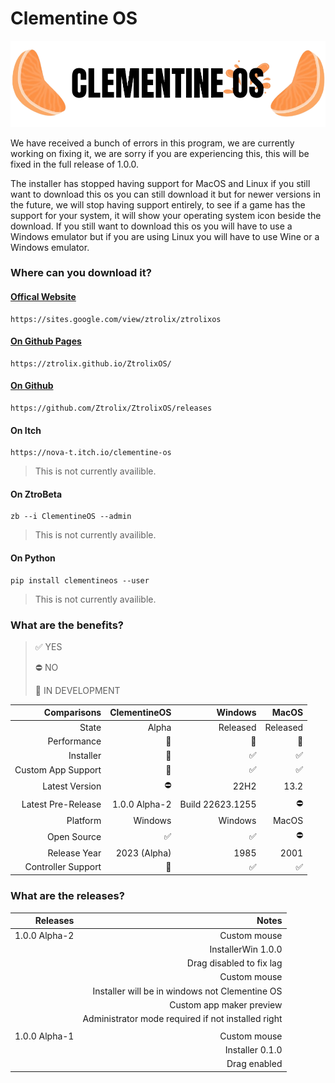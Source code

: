 # Clementine OS

<picture>
  <source srcset="https://github.com/Ztrolix/ZtrolixOS/blob/main/Clementine_OS.png">
  <img src="https://github.com/Ztrolix/ZtrolixOS/blob/main/Clementine_OS.png">
</picture>

We have received a bunch of errors in this program, we are currently working on fixing it, we are sorry if you are experiencing this, this will be fixed in the full release of 1.0.0.

The installer has stopped having support for MacOS and Linux if you still want to download this os you can still download it but for newer versions in the future, we will stop having support entirely, to see if a game has the support for your system, it will show your operating system icon beside the download. If you still want to download this os you will have to use a Windows emulator but if you are using Linux you will have to use Wine or a Windows emulator.

### Where can you download it?
#### [Offical Website](https://sites.google.com/view/ztrolix/ztrolixos)
    https://sites.google.com/view/ztrolix/ztrolixos
#### [On Github Pages](https://ztrolix.github.io/ZtrolixOS/)
    https://ztrolix.github.io/ZtrolixOS/
#### [On Github](https://github.com/Ztrolix/ZtrolixOS/releases)
    https://github.com/Ztrolix/ZtrolixOS/releases

#### On Itch
    https://nova-t.itch.io/clementine-os
> This is not currently availible.
#### On ZtroBeta
    zb --i ClementineOS --admin
> This is not currently availible.
#### On Python
    pip install clementineos --user
> This is not currently availible.

### What are the benefits?

> ✅ YES 
> 
> ⛔ NO 
> 
> 🚧 IN DEVELOPMENT 
 
| Comparisons | ClementineOS | Windows | MacOS |
|------------:|----------:|--------:|------:|
| State | Alpha | Released | Released |
| Performance | 🥉 | 🥇 |  🥈 |
| Installer | 🚧 | ✅ |  ✅ |
| Custom App Support | 🚧 | ✅ |  ✅ |
| Latest Version | ⛔ | 22H2 | 13.2 |
| Latest Pre-Release | 1.0.0 Alpha-2 | Build 22623.1255 | ⛔ |
| Platform | Windows | Windows |  MacOS |
| Open Source | ✅ | ✅ |  ⛔ |
| Release Year | 2023 (Alpha) | 1985 |  2001 |
| Controller Support | 🚧 | ✅ |  ✅ |

### What are the releases?
 
| Releases | Notes |
|---------:|------:|
| 1.0.0 Alpha-2 | Custom mouse |
|  | InstallerWin 1.0.0 |
|  | Drag disabled to fix lag |
|  | Custom mouse |
|  | Installer will be in windows not Clementine OS |
|  | Custom app maker preview |
|  | Administrator mode required if not installed right |
|  |  |
| 1.0.0 Alpha-1 | Custom mouse |
|  | Installer 0.1.0 |
|  | Drag enabled |
